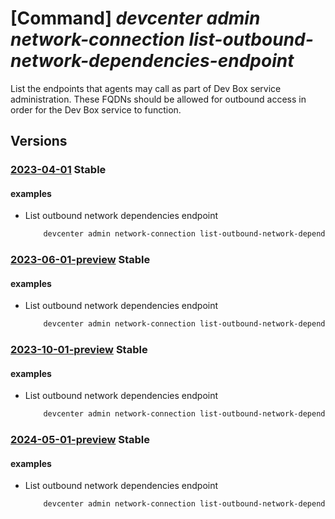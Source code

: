 # [Command] _devcenter admin network-connection list-outbound-network-dependencies-endpoint_

List the endpoints that agents may call as part of Dev Box service administration. These FQDNs should be allowed for outbound access in order for the Dev Box service to function.

## Versions

### [2023-04-01](/Resources/mgmt-plane/L3N1YnNjcmlwdGlvbnMve30vcmVzb3VyY2Vncm91cHMve30vcHJvdmlkZXJzL21pY3Jvc29mdC5kZXZjZW50ZXIvbmV0d29ya2Nvbm5lY3Rpb25zL3t9L291dGJvdW5kbmV0d29ya2RlcGVuZGVuY2llc2VuZHBvaW50cw==/2023-04-01.xml) **Stable**

<!-- mgmt-plane /subscriptions/{}/resourcegroups/{}/providers/microsoft.devcenter/networkconnections/{}/outboundnetworkdependenciesendpoints 2023-04-01 -->

#### examples

- List outbound network dependencies endpoint
    ```bash
        devcenter admin network-connection list-outbound-network-dependencies-endpoint --name "uswest3network" --resource-group "rg1"
    ```

### [2023-06-01-preview](/Resources/mgmt-plane/L3N1YnNjcmlwdGlvbnMve30vcmVzb3VyY2Vncm91cHMve30vcHJvdmlkZXJzL21pY3Jvc29mdC5kZXZjZW50ZXIvbmV0d29ya2Nvbm5lY3Rpb25zL3t9L291dGJvdW5kbmV0d29ya2RlcGVuZGVuY2llc2VuZHBvaW50cw==/2023-06-01-preview.xml) **Stable**

<!-- mgmt-plane /subscriptions/{}/resourcegroups/{}/providers/microsoft.devcenter/networkconnections/{}/outboundnetworkdependenciesendpoints 2023-06-01-preview -->

#### examples

- List outbound network dependencies endpoint
    ```bash
        devcenter admin network-connection list-outbound-network-dependencies-endpoint --name "uswest3network" --resource-group "rg1"
    ```

### [2023-10-01-preview](/Resources/mgmt-plane/L3N1YnNjcmlwdGlvbnMve30vcmVzb3VyY2Vncm91cHMve30vcHJvdmlkZXJzL21pY3Jvc29mdC5kZXZjZW50ZXIvbmV0d29ya2Nvbm5lY3Rpb25zL3t9L291dGJvdW5kbmV0d29ya2RlcGVuZGVuY2llc2VuZHBvaW50cw==/2023-10-01-preview.xml) **Stable**

<!-- mgmt-plane /subscriptions/{}/resourcegroups/{}/providers/microsoft.devcenter/networkconnections/{}/outboundnetworkdependenciesendpoints 2023-10-01-preview -->

#### examples

- List outbound network dependencies endpoint
    ```bash
        devcenter admin network-connection list-outbound-network-dependencies-endpoint --name "uswest3network" --resource-group "rg1"
    ```

### [2024-05-01-preview](/Resources/mgmt-plane/L3N1YnNjcmlwdGlvbnMve30vcmVzb3VyY2Vncm91cHMve30vcHJvdmlkZXJzL21pY3Jvc29mdC5kZXZjZW50ZXIvbmV0d29ya2Nvbm5lY3Rpb25zL3t9L291dGJvdW5kbmV0d29ya2RlcGVuZGVuY2llc2VuZHBvaW50cw==/2024-05-01-preview.xml) **Stable**

<!-- mgmt-plane /subscriptions/{}/resourcegroups/{}/providers/microsoft.devcenter/networkconnections/{}/outboundnetworkdependenciesendpoints 2024-05-01-preview -->

#### examples

- List outbound network dependencies endpoint
    ```bash
        devcenter admin network-connection list-outbound-network-dependencies-endpoint --name "uswest3network" --resource-group "rg1"
    ```
